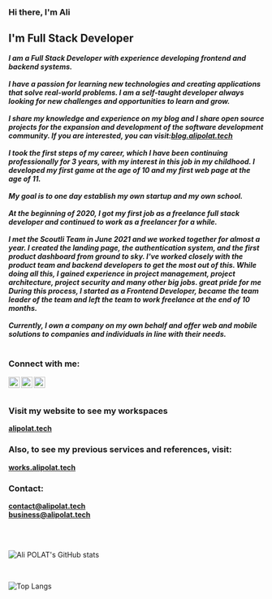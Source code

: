 ### Hi there, I'm Ali

## I'm Full Stack Developer

_**I am a Full Stack Developer with experience developing frontend and backend systems.**_
<br /><br />
_**I have a passion for learning new technologies and creating applications that solve real-world problems. I am a self-taught developer always looking for new challenges and opportunities to learn and grow.**_
<br /><br />
_**I share my knowledge and experience on my blog and I share  open source projects for the expansion and development of the software development community. If you are interested, you can visit:[blog.alipolat.tech](https://blog.alipolat.tech)**_
<br /><br />
_**I took the first steps of my career, which I have been continuing professionally for 3 years, with my interest in this job in my childhood. I developed my first game at the age of 10 and my first web page at the age of 11.**_
<br /><br />
_**My goal is to one day establish my own startup and my own school.**_
<br /><br />
_**At the beginning of 2020, I got my first job as a freelance full stack developer and continued to work as a freelancer for a while.**_
<br /><br />
_**I met the Scoutli Team in June 2021 and we worked together for almost a year. I created the landing page, the authentication system, and the first product dashboard from ground to sky. I've worked closely with the product team and backend developers to get the most out of this. While doing all this, I gained experience in project management, project architecture, project security and many other big jobs. great pride for me During this process, I started as a Frontend Developer, became the team leader of the team and left the team to work freelance at the end of 10 months.**_
<br /><br />
_**Currently, I own a company on my own behalf and offer web and mobile solutions to companies and individuals in line with their needs.**_
<br /><br />

### Connect with me:

[<img align="left" alt="_alipolat | Twitter" width="22px" src="https://cdn.jsdelivr.net/npm/simple-icons@v3/icons/twitter.svg" />][twitter]
[<img align="left" alt="-alipolat | LinkedIn" width="22px" src="https://cdn.jsdelivr.net/npm/simple-icons@v3/icons/linkedin.svg" />][linkedin]
[<img align="left" alt="__alipolat | Instagram" width="22px" src="https://cdn.jsdelivr.net/npm/simple-icons@v3/icons/instagram.svg" />][instagram]

<br />
<br />

### Visit my website to see my workspaces
**[alipolat.tech](https://alipolat.tech#services)**

### Also, to see my previous services and references, visit:
**[works.alipolat.tech](https://alipolat.tech#services)**

### Contact:
**contact@alipolat.tech**
<br />
**business@alipolat.tech**

<br />
<br />

![Ali POLAT's GitHub stats](https://github-readme-stats.vercel.app/api?username=alipolat-js&show_icons=true&theme=highcontrast)

<br />

![Top Langs](https://github-readme-stats.vercel.app/api/top-langs/?username=alipolat-js&layout=compact)


[twitter]: https://twitter.com/_alipolat
[instagram]: https://instagram.com/__alipolat
[linkedin]: https://www.linkedin.com/in/-alipolat
[dribbble]: https://dribbble.com/alipolat
